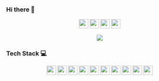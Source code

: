 ### Hi there 👋
<p align="center">
  <a href="mailto:gouthamireddygodhala@protonmail.com" target="_blank"><img height="25" src = "https://img.shields.io/badge/gmail-c14438?&style=for-the-badge&logo=email&logoColor=white"></a>
  <a href="https://linkedin.com/in/gouthami-reddy-godhala" target="_blank"><img height="25" src = "https://img.shields.io/badge/-LinkedIn-0e76a8?style=for-the-badge&logo=Linkedin&logoColor=white"></a>
  <a href="https://gouthamireddy2507.github.io" target="_blank"><img height="25" src = "https://img.shields.io/badge/Website-3b5998?style=for-the-badge&logo=google-chrome&logoColor=white"></a>
  <a href="https://www.quora.com/profile/Gouthami-Reddy-115" target="_blank"><img height="25" src = "https://img.shields.io/badge/Quora-c14438?style=for-the-badge&logo=quora&logoColor=white"></a>
</p>
<p align="center"><img src="https://komarev.com/ghpvc/?username=gouthamireddy2507&color=red"</p>

### Tech Stack 💻
<p align="center">
  <img height="25" src="https://img.shields.io/badge/TensorFlow-FF6F00?style=for-the-badge&logo=tensorflow&logoColor=white">
  <img height="25" src="https://img.shields.io/badge/PyTorch-EE4C2C?style=for-the-badge&logo=pytorch&logoColor=white">
  <img height="25" src="https://img.shields.io/badge/scikit-learn-F7931E?style=for-the-badge&logo=scikit-learn&logoColor=white">
  <img height="25" src="https://img.shields.io/badge/LaTeX-008080?style=for-the-badge&logo=latex&logoColor=white">
  <img height="25" src="https://img.shields.io/badge/MongoDB-47A248?style=for-the-badge&logo=mongodb&logoColor=white">
  <img height="25" src="https://img.shields.io/badge/ChromaDB-1E1E1E?style=for-the-badge&logo=redis&logoColor=white">
  <img height="25" src="https://img.shields.io/badge/Redis-DC382D?style=for-the-badge&logo=redis&logoColor=white">
  <img height="25" src="https://img.shields.io/badge/Python-3776AB?style=for-the-badge&logo=python&logoColor=white">
  <img height="25" src="https://img.shields.io/badge/PostgreSQL-4169E1?style=for-the-badge&logo=postgresql&logoColor=white">
  <img height="25" src="https://img.shields.io/badge/C++-00599C?style=for-the-badge&logo=cplusplus&logoColor=white">
</p>
